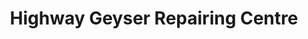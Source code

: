 ---
title: "Highway Geyser Repairing Centre"
url: /karachi/highway-geyser-repairing-centre/
shop: electronics
---